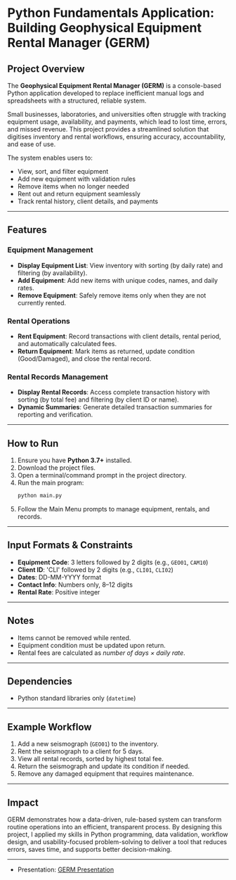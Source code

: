 # Python Fundamentals Application: Building Geophysical Equipment Rental Manager (GERM)

## Project Overview
The **Geophysical Equipment Rental Manager (GERM)** is a console-based Python application developed to replace inefficient manual logs and spreadsheets with a structured, reliable system.  

Small businesses, laboratories, and universities often struggle with tracking equipment usage, availability, and payments, which lead to lost time, errors, and missed revenue. This project provides a streamlined solution that digitises inventory and rental workflows, ensuring accuracy, accountability, and ease of use.

The system enables users to:
- View, sort, and filter equipment  
- Add new equipment with validation rules  
- Remove items when no longer needed  
- Rent out and return equipment seamlessly  
- Track rental history, client details, and payments  

---

## Features

### Equipment Management
- **Display Equipment List**: View inventory with sorting (by daily rate) and filtering (by availability).  
- **Add Equipment**: Add new items with unique codes, names, and daily rates.  
- **Remove Equipment**: Safely remove items only when they are not currently rented.  

### Rental Operations
- **Rent Equipment**: Record transactions with client details, rental period, and automatically calculated fees.  
- **Return Equipment**: Mark items as returned, update condition (Good/Damaged), and close the rental record.  

### Rental Records Management
- **Display Rental Records**: Access complete transaction history with sorting (by total fee) and filtering (by client ID or name).  
- **Dynamic Summaries**: Generate detailed transaction summaries for reporting and verification.  

---

## How to Run

1. Ensure you have **Python 3.7+** installed.  
2. Download the project files.  
3. Open a terminal/command prompt in the project directory.  
4. Run the main program:  
   ```bash
   python main.py
5. Follow the Main Menu prompts to manage equipment, rentals, and records.

---

## Input Formats & Constraints
- **Equipment Code**: 3 letters followed by 2 digits (e.g., `GEO01`, `CAM10`)  
- **Client ID**: 'CLI' followed by 2 digits (e.g., `CLI01`, `CLI02`)  
- **Dates**: DD-MM-YYYY format  
- **Contact Info**: Numbers only, 8–12 digits  
- **Rental Rate**: Positive integer

---

## Notes
- Items cannot be removed while rented.
- Equipment condition must be updated upon return.
- Rental fees are calculated as *number of days × daily rate*.

---

## Dependencies
- Python standard libraries only (`datetime`)

---

## Example Workflow
1. Add a new seismograph (`GEO01`) to the inventory.  
2. Rent the seismograph to a client for 5 days.  
3. View all rental records, sorted by highest total fee.  
4. Return the seismograph and update its condition if needed.  
5. Remove any damaged equipment that requires maintenance.

---

## Impact
GERM demonstrates how a data-driven, rule-based system can transform routine operations into an efficient, transparent process. By designing this project, I applied my skills in Python programming, data validation, workflow design, and usability-focused problem-solving to deliver a tool that reduces errors, saves time, and supports better decision-making.

---

- Presentation: [GERM Presentation](https://drive.google.com/file/d/1C-regRqSA5F-qkRF1GglHilzfG3i38-8/view?usp=sharing)

